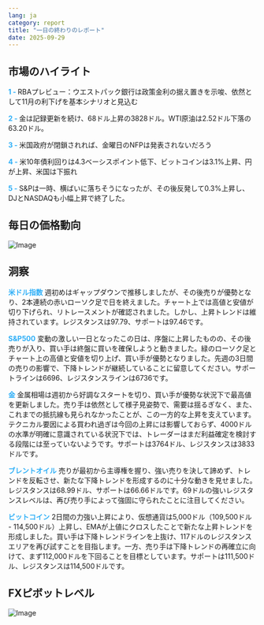 ```yaml
---
lang: ja
category: report
title: "一日の終わりのレポート"
date: 2025-09-29
---
```



<h2>市場のハイライト</h2>
<strong style="color: #2caef7;">1 - </strong> RBAプレビュー：ウエストパック銀行は政策金利の据え置きを示唆、依然として11月の利下げを基本シナリオと見込む

<strong style="color: #2caef7;">2 - </strong> 金は記録更新を続け、68ドル上昇の3828ドル。WTI原油は2.52ドル下落の63.20ドル。

<strong style="color: #2caef7;">3 - </strong> 米国政府が閉鎖されれば、金曜日のNFPは発表されないだろう

<strong style="color: #2caef7;">4 - </strong> 米10年債利回りは4.3ベーシスポイント低下、ビットコインは3.1%上昇、円が上昇、米国は下振れ


<strong style="color: #2caef7;">5 - </strong> S&Pは一時、横ばいに落ちそうになったが、その後反発して0.3%上昇し、DJとNASDAQも小幅上昇で終了した。



<h2>毎日の価格動向</h2>
<img src="https://markleighedu.github.io/img/Sep-2025/29-Sep-2025/price.jpg" alt="Image"/>

<h2>洞察</h2>
<strong style="color: #2caef7;">米ドル指数</strong> 週初めはギャップダウンで推移しましたが、その後売りが優勢となり、2本連続の赤いローソク足で日を終えました。チャート上では高値と安値が切り下げられ、リトレースメントが確認されました。しかし、上昇トレンドは維持されています。レジスタンスは97.79、サポートは97.46です。

<strong style="color: #2caef7;">S&P500</strong> 変動の激しい一日となったこの日は、序盤に上昇したものの、その後売りが入り、買い手は終盤に買いを確保しようと動きました。緑のローソク足とチャート上の高値と安値を切り上げ、買い手が優勢となりました。先週の3日間の売りの影響で、下降トレンドが継続していることに留意してください。サポートラインは6696、レジスタンスラインは6736です。

<strong style="color: #2caef7;">金</strong> 金属相場は週初から好調なスタートを切り、買い手が優勢な状況下で最高値を更新しました。売り手は依然として様子見姿勢で、需要は揺るぎなく、また、これまでの抵抗線も見られなかったことが、この一方的な上昇を支えています。テクニカル要因による買われ過ぎは今回の上昇には影響しておらず、4000ドルの水準が明確に意識されている状況下では、トレーダーはまだ利益確定を検討する段階には至っていないようです。サポートは3764ドル、レジスタンスは3833ドルです。

<strong style="color: #2caef7;">ブレントオイル</strong> 売りが最初から主導権を握り、強い売りを決して諦めず、トレンドを反転させ、新たな下降トレンドを形成するのに十分な動きを見せました。レジスタンスは68.99ドル、サポートは66.66ドルです。69ドルの強いレジスタンスレベルは、再び売り手によって強固に守られたことに注目してください。

<strong style="color: #2caef7;">ビットコイン</strong> 2日間の力強い上昇により、仮想通貨は5,000ドル（109,500ドル - 114,500ドル）上昇し、EMAが上値にクロスしたことで新たな上昇トレンドを形成しました。買い手は下降トレンドラインを上抜け、117ドルのレジスタンスエリアを再び試すことを目指します。一方、売り手は下降トレンドの再確立に向けて、まず112,000ドルを下回ることを目標としています。サポートは111,500ドル、レジスタンスは114,500ドルです。



<h2>FXピボットレベル</h2>
<img src="https://markleighedu.github.io/img/Sep-2025/29-Sep-2025/pivot.jpg" alt="Image"/>